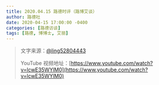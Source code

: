 ```yaml
---
title: 2020.04.15 路德时评（路博艾谈）
author: 路德社
date: 2020-04-15 17:00:00 -0400
categories: [路德访谈]
tags: [路德, 博博士, 艾丽]
---
```


> 文字来源：[@ling52804443](https://twitter.com/ling52804443)
>
> YouTube 视频地址：[https://www.youtube.com/watch?v=lcwE35WYlM0](https://www.youtube.com/watch?v=lcwE35WYlM0)

